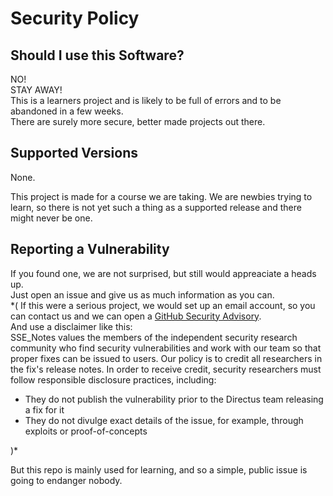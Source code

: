 # Security Policy

## Should I use this Software?

NO!<br>
STAY AWAY!<br>
This is a learners project and is likely to be full of errors and to be abandoned in a few weeks.<br>
There are surely more secure, better made projects out there.

## Supported Versions

None.

This project is made for a course we are taking. 
We are newbies trying to learn, so there is not yet such a thing as a supported release and there might never be one. 

## Reporting a Vulnerability

If you found one, we are not surprised, but still would appreaciate a heads up.<br>
Just open an issue and give us as much information as you can. <br>
*( If this were a serious project, we would set up an email account, so you can contact us and we can open a [GitHub Security Advisory](https://github.com/directus/directus/security/advisories).<br>
And use a disclaimer like this:<br>
SSE_Notes values the members of the independent security research community who find security vulnerabilities and work with our team so that proper fixes can be issued to users. Our policy is to credit all researchers in the fix's release notes. In order to receive credit, security researchers must follow responsible disclosure practices, including:<br>

* They do not publish the vulnerability prior to the Directus team releasing a fix for it
* They do not divulge exact details of the issue, for example, through exploits or proof-of-concepts

)*<br>

But this repo is mainly used for learning, and so a simple, public issue is going to endanger nobody.

